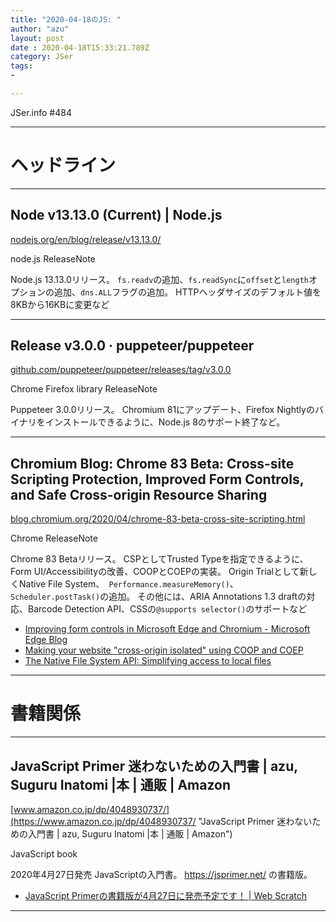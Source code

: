 ```yaml
---
title: "2020-04-18のJS: "
author: "azu"
layout: post
date : 2020-04-18T15:33:21.789Z
category: JSer
tags:
-

---
```


JSer.info #484

----

<h1 class="site-genre">ヘッドライン</h1>

----

## Node v13.13.0 (Current) | Node.js
[nodejs.org/en/blog/release/v13.13.0/](https://nodejs.org/en/blog/release/v13.13.0/ "Node v13.13.0 (Current) | Node.js")
<p class="jser-tags jser-tag-icon"><span class="jser-tag">node.js</span> <span class="jser-tag">ReleaseNote</span></p>

Node.js 13.13.0リリース。
`fs.readv`の追加、`fs.readSync`に`offset`と`length`オプションの追加、`dns.ALL`フラグの追加。
HTTPヘッダサイズのデフォルト値を8KBから16KBに変更など


----

## Release v3.0.0 · puppeteer/puppeteer
[github.com/puppeteer/puppeteer/releases/tag/v3.0.0](https://github.com/puppeteer/puppeteer/releases/tag/v3.0.0 "Release v3.0.0 · puppeteer/puppeteer")
<p class="jser-tags jser-tag-icon"><span class="jser-tag">Chrome</span> <span class="jser-tag">Firefox</span> <span class="jser-tag">library</span> <span class="jser-tag">ReleaseNote</span></p>

Puppeteer 3.0.0リリース。
Chromium 81にアップデート、Firefox Nightlyのバイナリをインストールできるように、Node.js 8のサポート終了など。


----

## Chromium Blog: Chrome 83 Beta: Cross-site Scripting Protection, Improved Form Controls, and Safe Cross-origin Resource Sharing
[blog.chromium.org/2020/04/chrome-83-beta-cross-site-scripting.html](https://blog.chromium.org/2020/04/chrome-83-beta-cross-site-scripting.html "Chromium Blog: Chrome 83 Beta: Cross-site Scripting Protection, Improved Form Controls, and Safe Cross-origin Resource Sharing")
<p class="jser-tags jser-tag-icon"><span class="jser-tag">Chrome</span> <span class="jser-tag">ReleaseNote</span></p>

Chrome 83 Betaリリース。
CSPとしてTrusted Typeを指定できるように、Form UI/Accessibilityの改善、COOPとCOEPの実装。
Origin Trialとして新しくNative File System、` Performance.measureMemory()`、`Scheduler.postTask()`の追加。
その他には、ARIA Annotations 1.3 draftの対応、Barcode Detection API、CSSの`@supports selector()`のサポートなど

- [Improving form controls in Microsoft Edge and Chromium - Microsoft Edge Blog](https://blogs.windows.com/msedgedev/2019/10/15/form-controls-microsoft-edge-chromium/ "Improving form controls in Microsoft Edge and Chromium - Microsoft Edge Blog")
- [Making your website &quot;cross-origin isolated&quot; using COOP and COEP](https://web.dev/coop-coep/ "Making your website &amp;quot;cross-origin isolated&amp;quot; using COOP and COEP")
- [The Native File System API: Simplifying access to local files](https://web.dev/native-file-system/ "The Native File System API: Simplifying access to local files")

----
<h1 class="site-genre">書籍関係</h1>

----

## JavaScript Primer 迷わないための入門書 | azu, Suguru Inatomi |本 | 通販 | Amazon
[www.amazon.co.jp/dp/4048930737/](https://www.amazon.co.jp/dp/4048930737/ "JavaScript Primer 迷わないための入門書 | azu, Suguru Inatomi |本 | 通販 | Amazon")
<p class="jser-tags jser-tag-icon"><span class="jser-tag">JavaScript</span> <span class="jser-tag">book</span></p>

2020年4月27日発売
JavaScriptの入門書。
https://jsprimer.net/ の書籍版。

- [JavaScript Primerの書籍版が4月27日に発売予定です！ | Web Scratch](https://efcl.info/2020/04/14/pre-jsprimer/ "JavaScript Primerの書籍版が4月27日に発売予定です！ | Web Scratch")

----
